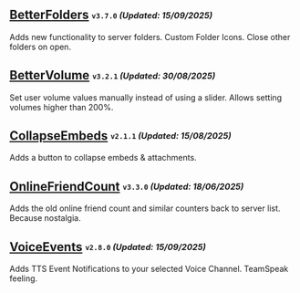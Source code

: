 ## [BetterFolders](https://betterdiscord.app/plugin/BetterFolders) <sub><sup>`v3.7.0` _(Updated: 15/09/2025)_</sup></sub>

Adds new functionality to server folders. Custom Folder Icons. Close other folders on open.

## [BetterVolume](https://betterdiscord.app/plugin/BetterVolume) <sub><sup>`v3.2.1` _(Updated: 30/08/2025)_</sup></sub>

Set user volume values manually instead of using a slider. Allows setting volumes higher than 200%.

## [CollapseEmbeds](https://betterdiscord.app/plugin/CollapseEmbeds) <sub><sup>`v2.1.1` _(Updated: 15/08/2025)_</sup></sub>

Adds a button to collapse embeds & attachments.

## [OnlineFriendCount](https://betterdiscord.app/plugin/OnlineFriendCount) <sub><sup>`v3.3.0` _(Updated: 18/06/2025)_</sup></sub>

Adds the old online friend count and similar counters back to server list. Because nostalgia.

## [VoiceEvents](https://betterdiscord.app/plugin/VoiceEvents) <sub><sup>`v2.8.0` _(Updated: 15/09/2025)_</sup></sub>

Adds TTS Event Notifications to your selected Voice Channel. TeamSpeak feeling.
